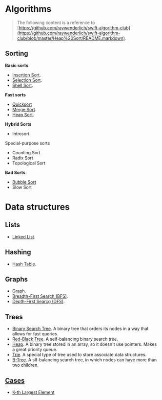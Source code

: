 # Algorithms

> The following content is a reference to [https://github.com/raywenderlich/swift-algorithm-club](https://github.com/raywenderlich/swift-algorithm-club/blob/master/Heap%20Sort/README.markdown).

## Sorting

**Basic sorts**

*   [Insertion Sort](https://github.com/janwee-sha/algorithms/tree/main/src/main/java/InsertionSort). 
*   [Selection Sort](https://github.com/janwee-sha/algorithms/tree/main/src/main/java/SelectionSort).
*   [Shell Sort](https://github.com/janwee-sha/algorithms/tree/main/src/main/java/SelectionSort).

**Fast sorts**

*   [Quicksort](https://github.com/janwee-sha/algorithms/tree/main/src/main/java/QuickSort)
*   [Merge Sort](https://github.com/janwee-sha/algorithms/tree/main/src/main/java/MergeSort).
*   [Heap Sort](https://github.com/janwee-sha/algorithms/tree/main/src/main/java/HeapSort).

**Hybrid Sorts**

*   Introsort

Special-purpose sorts

*   Counting Sort
*   Radix Sort
*   Topological Sort

**Bad Sorts**

*   [Bubble Sort](https://github.com/janwee-sha/algorithms/tree/main/src/main/java/BubbleSort)
*   Slow Sort

# Data structures

## Lists

*   [Linked List](https://github.com/janwee-sha/algorithms/tree/main/src/main/java/LinkedList).

## Hashing

*   [Hash Table](https://github.com/janwee-sha/algorithms/tree/main/src/main/java/Hash).

## Graphs

*   [Graph](https://github.com/janwee-sha/algorithms/tree/main/src/main/java/Graph).
*   [Breadth-First Search (BFS)](https://github.com/janwee-sha/algorithms/blob/main/src/main/java/Graph/BreadthFirstGraphPaths.java).
*   [Depth-First Searcg (DFS)](https://github.com/janwee-sha/algorithms/blob/main/src/main/java/Graph/DepthFirstGraphPaths.java).

## Trees

*   [Binary Search Tree](https://github.com/janwee-sha/algorithms/tree/main/src/main/java/BinarySearchTree). A binary tree that orders its nodes in a way that allows for fast queries.
*   [Red-Black Tree](https://github.com/janwee-sha/algorithms/tree/main/src/main/java/RedBlackTree). A self-balancing binary search tree.
*   [Heap](https://github.com/janwee-sha/algorithms/tree/main/src/main/java/Heap). A binary tree stored in an array, so it doesn't use pointers. Makes a great priority queue.
*   [Trie](https://github.com/janwee-sha/algorithms/tree/main/src/main/java/Trie). A special type of tree used to store associate data structures.
*   [B-Tree](https://github.com/janwee-sha/algorithms/tree/main/src/main/java/BTree). A slf-balancing search tree, in which nodes can have more than two children.

## [Cases](https://github.com/janwee-sha/algorithms/tree/main/src/main/java/Cases)

- [K-th Largest Element](https://github.com/janwee-sha/algorithms/blob/main/src/main/java/Cases/KthLargestElement.java)

